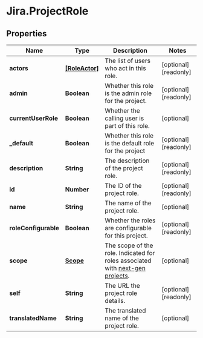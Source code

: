 # Jira.ProjectRole

## Properties

Name | Type | Description | Notes
------------ | ------------- | ------------- | -------------
**actors** | [**[RoleActor]**](RoleActor.md) | The list of users who act in this role. | [optional] [readonly] 
**admin** | **Boolean** | Whether this role is the admin role for the project. | [optional] [readonly] 
**currentUserRole** | **Boolean** | Whether the calling user is part of this role. | [optional] 
**_default** | **Boolean** | Whether this role is the default role for the project | [optional] [readonly] 
**description** | **String** | The description of the project role. | [optional] [readonly] 
**id** | **Number** | The ID of the project role. | [optional] [readonly] 
**name** | **String** | The name of the project role. | [optional] 
**roleConfigurable** | **Boolean** | Whether the roles are configurable for this project. | [optional] [readonly] 
**scope** | [**Scope**](Scope.md) | The scope of the role. Indicated for roles associated with [next-gen projects](https://confluence.atlassian.com/x/loMyO). | [optional] 
**self** | **String** | The URL the project role details. | [optional] [readonly] 
**translatedName** | **String** | The translated name of the project role. | [optional] 


